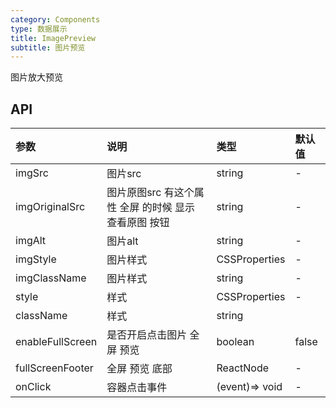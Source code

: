 ```yaml
---
category: Components
type: 数据展示
title: ImagePreview
subtitle: 图片预览
---
```


图片放大预览

## API

| 参数             | 说明                                                  | 类型           | 默认值 |
| :--------------- | :---------------------------------------------------- | :------------- | :----- |
| imgSrc           | 图片src                                               | string         | -      |
| imgOriginalSrc   | 图片原图src 有这个属性 全屏 的时候 显示 查看原图 按钮 | string         | -      |
| imgAlt           | 图片alt                                               | string         | -      |
| imgStyle         | 图片样式                                              | CSSProperties  | -      |
| imgClassName     | 图片样式                                              | string         | -      |
| style            | 样式                                                  | CSSProperties  | -      |
| className        | 样式                                                  | string         |        |
| enableFullScreen | 是否开启点击图片 全屏 预览                            | boolean        | false  |
| fullScreenFooter | 全屏 预览 底部                                        | ReactNode      | -      |
| onClick          | 容器点击事件                                          | (event)=> void | -      |
